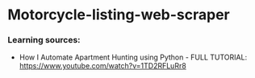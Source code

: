 # Motorcycle-listing-web-scraper



### Learning sources:
* How I Automate Apartment Hunting using Python - FULL TUTORIAL: https://www.youtube.com/watch?v=1TD2RFLuRr8
